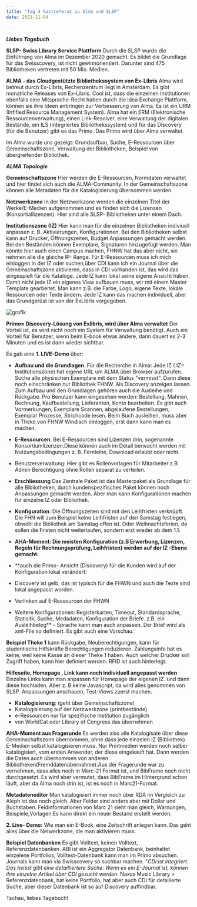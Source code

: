 ```yaml
---
title: "Tag 4 Gastreferat zu Alma und SLSP"
date: 2021-11-04

---
```



**_Liebes Tagebuch_**



**SLSP- Swiss Library Service Plattform**
Durch die SLSP wurde die Einführung von Alma im Dezember 2020 gemacht. Es bildet die Grundlage für das Swisscovery, ist nicht gewinnorientiert. Darunter sind 475 Bibliotheken vertreten mit 50 Mio. Medien. 


**ALMA - das Cloudgestützte Bibliothekssystem von Ex-Libris**
Alma wird betreut durch Ex-Libris, Rechenzentrum liegt in Amsterdam. Es gibt monatliche Releases von Ex-Libris. Cool ist, dass die einzelnen Institutionen ebenfalls eine Mitsprache-Recht haben durch die Idea Exchange Plattform, können sie ihre Ideen anbringen zur Verbesserung von Alma. Es ist ein URM (Infified Resource Management System). Alma hat ein ERM (Elektronische Ressourcenverwaltung), einen Link-Resolver, eine Verwaltung der digitalen Bestände, ein ILS (integriertes  Bibliothekssystem) und für das Discovery (für die Benutzer) gibt es das Primo. Das Primo wird über Alma verwaltet.

Im Alma wurde uns gezeigt: Grundaufbau, Suche, E-Ressourcen über Gemeinschaftszone, Verwaltung der Bibliotheken, Beispiel von übergreifender Bibliothek.

**_ALMA Topologie_**

**Gemeinschaftszone**
Hier werden die E-Ressourcen, Normdaten verwaltet und hier findet sich auch die ALMA-Community.
In der Gemeinschaftszone können alle Metadaten für die Katalogisierung übernommen werden.

**Netzwerkzone**
In der Netzwerkzone werden die einzelnen TItel der Werke/E-Medien aufgenommen und es finden sich die Lizenzen (Konsortiallizenzen). Hier sind alle SLSP- Bibliotheken unter einem Dach.

**Institutionszone (IZ)**
Hier kann man für die einzelnen Bibliotheken indiviuell anpassen z. B. Aktivierungen, Konfigurationen.
Bei den Bibliotheken selbst kann auf Drucker, Öffnungszeiten, Budget Anpassungen gemacht werden. Bei den Beständen können Exemplare, Signaturen hinzugefügt werden. Man könnte hier auch einen Campus machen, FHNW hat das aber nicht, sie nehmen alle die gleiche IP- Range.
Für E-Ressourcen muss ich mich einloggen in der IZ oder suchen,über CDI kann ich ein Journal über die Gemeinschaftszone aktivieren, dass in CDI vorhanden ist, das wird das eingespielt für die Kataloge. Jede IZ kann lokal seine eigene Ansicht haben. Damit nicht jede IZ ein eigenes View aufbauen muss, wir mit einem Master Template gearbeitet. Man kann z.B. die Farbe, Logo, eigene Texte, lokale Ressourcen oder Texte ändern. Jede IZ kann das machen individuell, aber das Grundgerüst ist von der ExLibris vorgegeben.


![grafik](https://user-images.githubusercontent.com/90834735/140961441-0b06b854-a620-4608-b94f-894bd1df0fb9.png)

**Primo= Discovery-Lösung von Exlibris, wird über Alma verwaltet**
Der Vorteil ist, es wird nicht noch ein System für Verwaltung benötigt. Auch ein Vorteil für Benutzer, wenn beim E-book etwas ändere, dann dauert es 2-3 Minuten und es ist dann wieder sichtbar. 


Es gab eine **1. LIVE-Demo** über:
- **Aufbau und die Grundlagen**. Für die Recherche in Alma: Jede IZ ( IZ= Institutionszone) hat eigene URL um ALMA über Browser aufzurufen. Suche alle physischen Exemplare mit dem Status "vermisst". Dann diese noch einschränken nur Bibliothek FHNW. Als Discovery anzeigen lassen.
Zum Aufbau und den Grundlagen gehören auch die Ausleihe und Rückgabe. Pro Benutzer kann eingesehen werden: Bestellung, Mahnen, Rechnung, Kaufbestellung, Lieferanten, Konto bearbeiten. Es gibt auch Vormerkungen, Exemplare Scannen, abgelaufene Bestellungen, Exemplar Prozesse, Strichcode lesen.
Beim Buch ausleihen, muss aber in Theke von FHNW Windisch einloggen, erst dann kann man es machen.

- **E-Ressourcen**: Bei E-Ressourcen sind Lizenzen drin, sogenannte Konsortiumlizenzen.Diese können auch im Detail berwacht werden mit Nutzungsbedingungen z. B. Fernleihe, Download erlaubt oder nicht.
- Benutzerverwaltung: Hier gibt es Rollenvorlagen für Mitarbeiter z.B Admin Berechtigung ohne Rollen separat zu verteilen.

- **Erschliessung**
Das Zentrale Paket ist das Masterpaket als Grundlage für alle Bibliotheken, durch kundenspezifisches Paket können noch Anpassungen gemacht werden. Aber man kann Konfigurationen machen für einzelne IZ oder Bibliothek.

- **Konfiguration**: Die Öffnungszeiten sind mit den Leihfristen verknüpft. Die FHN will zum Beispiel keine Leihfristen auf den Samstag festlegen, obwohl die Bibliothek am Samstag offen ist. Oder Weihnachtsferien, da sollen die Fristen nicht weiterlaufen, sondern erst wieder ab dem 1.1.
- **AHA-Moment: Die meisten Konfiguration (z.B Erwerbung, Lizenzen, Regeln für Rechnungsprüfung, Leihfristen) werden auf der IZ -Ebene gemacht:**
- **auch die Primo- Ansicht (Discovery) für die Kunden wird auf der Konfiguration lokal verändert:
- Discovery ist gelb, das ist typisch für die FHWN und auch die Texte sind lokal angepasst worden.
- Verlinken auf  E-Ressourcen der FHWN 
- Weitere Konfigurationen: Registerkarten, Timeout, Standardsprache, Statisitk, Suche, Medadaten, Konfiguration der Briefe. z.B. ein Ausleihbeleg** -   Sprache kann man auch anpassen. Der Brief wird als xml-File so definiert. Es gibt auch eine Vorschau.


**Beispiel Theke 1** kann Rückgabe, Neuberechtigungen, kann für studentische Hilfskräfte Berechtigungen reduzieren. Zahlungsinfo hat es keine, weil keine Kasse an dieser Theke 1 haben. Auch welcher Drucker soll Zugriff haben, kann hier definiert werden. RFID ist auch hinterlegt.


**Hilfeseite, Homepage , Link kann noch individuell angepasst werden**
Einzelne Links kann man anpassen für Homepage der eigenen IZ. und dann diese hochladen. Aber z. B.keine Javascript, da wird alles genommen von SLSP.
Anpassungen anschauen, Test-Views zuerst machen.

- **Katalogisierung**: (geht über Gemeinschaftszone)
- Katalogisierung auf der Netzwerkzone (printbestände)
- e-Ressourcen nur für spezifische Institution zugänglich
- von WorldCat oder Library of Congress das übernehmen

**AHA-Moment aus Fragerunde**
Es werden also alle Katalogisate über diese Gemeinschaftszone übernommen, ohne dass jede einzelen IZ (Bibliothek) E-Medien selbst katalogisieren muss. Nur Printmedien werden noch selber katalogisiert, vom ersten Anwender, der diese eingekauft hat. Dann werden die Daten auch übernommen von anderen Bibliotheken(Fremddatenübernahme).Aus der Fragerunde war zu vernehmen, dass alles noch in Marc-21 Format ist, und BibFrame noch nicht durchgesetzt. Es wird aber vermutet, dass BibFrame im Hintergrund schon läuft, aber da Alma noch drin ist, ist es noch in Marc21-Format.


**Metadateneditor**
Man katalogisiert immer noch über RDA im Vergleich zu Aleph ist das noch gleich. Aber Felder sind anders aber mit Dollar und Buchstaben. Feldinformationen von Marc 21 sieht man gleich, Warnungen, Beispiele,Vorlagen.Es kann direkt ein neuer Bestand erstellt werden.


**2. Live- Demo:**
Wie man ein E-Book, eine Zeitschrift anlegen kann. Das geht alles über die Netwerkzone, die man aktivieren muss.


**Beispiel Datenbanken**
Es gibt Volltext, keinen Volltext, Referenzdatenbanken.
ABI ist ein Aggregator Datenbank, beinhaltet einzelene Portfolios, Volltext-Datenbank kann man im Primo absuchen. Journals kann man via Swisscovery so suchbar machen.
"**CDI*:ist integriert. Das heisst gibt eine detailliertere Suche: _Wenn es ein E-Journal ist, können ihre einzelne Artikel über CDI gesucht werden_.*
Naxos Music Library = Referenzdatenbank, hat keine Portfolio, hat aber auch CDI für detailierte Suche, aber dieser Datenbank ist so auf Discovery auffindbar.



Tschau, liebes Tagebuch!



